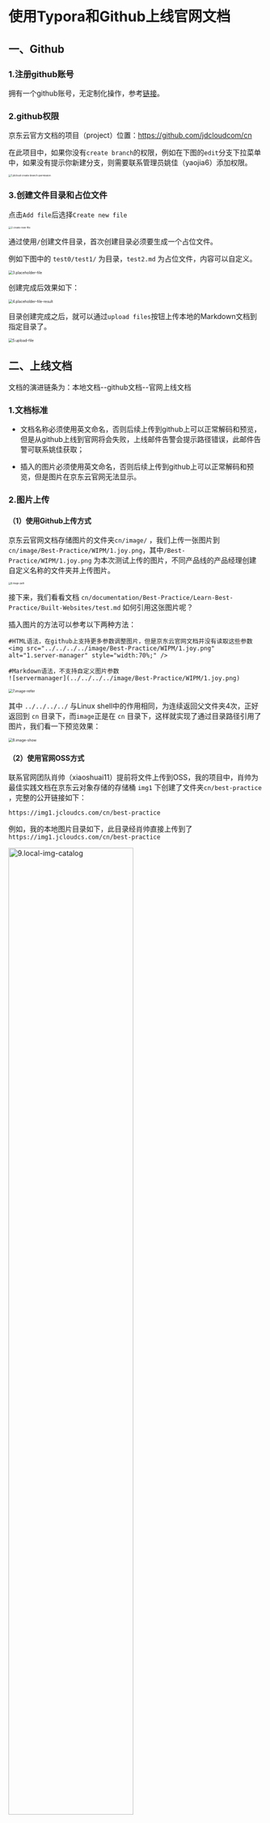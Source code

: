 # 使用Typora和Github上线官网文档

## 一、Github

### 1.注册github账号

拥有一个github账号，无定制化操作，参考[链接](https://cf.jd.com/pages/viewpage.action?pageId=150212147)。

### 2.github权限

京东云官方文档的项目（project）位置：https://github.com/jdcloudcom/cn

在此项目中，如果你没有`create branch`的权限，例如在下图的`edit`分支下拉菜单中，如果没有提示你新建分支，则需要联系管理员姚佳（yaojia6）添加权限。

<img src="/Users/heyutan/Documents/0-Super结构化资料/8.写作/官网最佳实践文档/Picture-Local/how-to-use-github-to-build-doc/1.jdcloud-create-branch-permission.jpg" alt="1.jdcloud-create-branch-permission" style="zoom:33%;" />

### 3.创建文件目录和占位文件

点击`Add file`后选择`Create new file`

<img src="/Users/heyutan/Documents/0-Super结构化资料/8.写作/官网最佳实践文档/Picture-Local/how-to-use-github-to-build-doc/2.create-new-file.jpg" alt="2.create-new-file" style="zoom:33%;" />

通过使用`/`创建文件目录，首次创建目录必须要生成一个占位文件。

例如下图中的 `test0/test1/` 为目录，`test2.md` 为占位文件，内容可以自定义。

<img src="/Users/heyutan/Documents/0-Super结构化资料/8.写作/官网最佳实践文档/Picture-Local/how-to-use-github-to-build-doc/3.placeholder-file.jpg" alt="3.placeholder-file" style="zoom:50%;" />

创建完成后效果如下：

<img src="/Users/heyutan/Documents/0-Super结构化资料/8.写作/官网最佳实践文档/Picture-Local/how-to-use-github-to-build-doc/4.placeholder-file-result.jpg" alt="4.placeholder-file-result" style="zoom:50%;" />

目录创建完成之后，就可以通过`upload files`按钮上传本地的Markdown文档到指定目录了。

<img src="/Users/heyutan/Documents/0-Super结构化资料/8.写作/官网最佳实践文档/Picture-Local/how-to-use-github-to-build-doc/5.upload-file.jpg" alt="5.upload-file" style="zoom:50%;" />

## 二、上线文档

文档的演进链条为：本地文档--github文档--官网上线文档

### 1.文档标准

- 文档名称必须使用英文命名，否则后续上传到github上可以正常解码和预览，但是从github上线到官网将会失败，上线邮件告警会提示路径错误，此邮件告警可联系姚佳获取；

- 插入的图片必须使用英文命名，否则后续上传到github上可以正常解码和预览，但是图片在京东云官网无法显示。


### 2.图片上传

#### （1）使用Github上传方式

京东云官网文档存储图片的文件夹`cn/image/` ，我们上传一张图片到`cn/image/Best-Practice/WIPM/1.joy.png`，其中`/Best-Practice/WIPM/1.joy.png` 为本次测试上传的图片，不同产品线的产品经理创建自定义名称的文件夹并上传图片。

<div align="left"><img src="/Users/heyutan/Documents/0-Super结构化资料/8.写作/官网最佳实践文档/Picture-Local/how-to-use-github-to-build-doc/6.image-path.jpg" alt="6.image-path" style="zoom:30%;" /></div>



接下来，我们看看文档 `cn/documentation/Best-Practice/Learn-Best-Practice/Built-Websites/test.md` 如何引用这张图片呢？

插入图片的方法可以参考以下两种方法：

```shell
#HTML语法，在github上支持更多参数调整图片，但是京东云官网文档并没有读取这些参数
<img src="../../../../image/Best-Practice/WIPM/1.joy.png" alt="1.server-manager" style="width:70%;" />

#Markdown语法，不支持自定义图片参数
![servermanager](../../../../image/Best-Practice/WIPM/1.joy.png)
```

<img src="/Users/heyutan/Documents/0-Super结构化资料/8.写作/官网最佳实践文档/Picture-Local/how-to-use-github-to-build-doc/7.image-refer.jpg" alt="7.image-refer" style="zoom: 50%;" />

其中 `../../../../` 与Linux shell中的作用相同，为连续返回父文件夹4次，正好返回到 `cn` 目录下，而`image`正是在 `cn` 目录下，这样就实现了通过目录路径引用了图片，我们看一下预览效果：

<img src="/Users/heyutan/Documents/0-Super结构化资料/8.写作/官网最佳实践文档/Picture-Local/how-to-use-github-to-build-doc/8.image-show.jpg" alt="8.image-show" style="zoom:50%;" />



#### （2）使用官网OSS方式

联系官网团队肖帅（xiaoshuai11）提前将文件上传到OSS，我的项目中，肖帅为最佳实践文档在京东云对象存储的存储桶 `img1` 下创建了文件夹`cn/best-practice` ，完整的公开链接如下：

```
https://img1.jcloudcs.com/cn/best-practice
```

例如，我的本地图片目录如下，此目录经肖帅直接上传到了`https://img1.jcloudcs.com/cn/best-practice`

<div align='left'><img src="/Users/heyutan/Documents/0-Super结构化资料/8.写作/官网最佳实践文档/Picture-Local/how-to-use-github-to-build-doc/9.local-img-catalog.jpg" alt="9.local-img-catalog" style="width:70%;" /></div>

这样对比规律，在本地的Typora文档中批量替换如下字段，即可实现本地化图片替换成云存储图片。

- 本地被替换字段：`/Users/heyutan/Documents/0-Super结构化资料/8.写作/官网最佳实践文档/Picture-EN`
- 替换成为：`https://img1.jcloudcs.com/cn/best-practice`

```shell
#替换前
<img src="/Users/heyutan/Documents/0-Super结构化资料/8.写作/官网最佳实践文档/Picture-EN/WIPM/1.server-manager.jpg" alt="1.server-manager" style="width:70%;" />

#替换后
<img src="https://img1.jcloudcs.com/cn/best-practice/WIPM/1.server-manager.jpg" alt="1.server-manager" style="width:70%;" />
```

#### （3）图片样式的测试

目前测试的效果包含缩放、位置，更多测试还需在更多官网上线文档中增加测试图片。

| 基于html语法的图片样式       | 作用 | Typora                                                       | Github | 官网上线 |
| ---------------------------- | ---- | ------------------------------------------------------------ | ------ | -------- |
| style="zoom:70%;"            | 缩放 | 默认                                                         | 不识别 | 不识别   |
| style="width:70%;"           | 缩放 | 识别<br>但是需要批量替换zoom实现批量修改，且缩放幅度大于zoom | 识别   | 不识别   |
| width=600                    | 缩放 | 识别                                                         | 识别   | ？？     |
| `<div align="center"></div>` | 居中 | 识别                                                         | 识别   | ？？     |
| <div align="left"></div>     | 居左 | 识别                                                         | 识别   | ？？     |
|                              |      |                                                              |        |          |

本地Typora测试效果演示。

（a）测试居左和缩放`style="width:10%;`

```html
<div align='left'><img src="/Users/heyutan/Documents/0-Super结构化资料/8.写作/官网最佳实践文档/Picture-Local/how-to-use-github-to-build-doc/0.joy-for-test.png" alt="0.joy-for-test.png" style="width:10%;" /></div>
```

<div align='left'><img src="/Users/heyutan/Documents/0-Super结构化资料/8.写作/官网最佳实践文档/Picture-Local/how-to-use-github-to-build-doc/0.joy-for-test.png" alt="0.joy-for-test.png" style="width:10%;" /></div>

（b）测试居右和缩放`width=200`

```html
<div align='right'><img src="/Users/heyutan/Documents/0-Super结构化资料/8.写作/官网最佳实践文档/Picture-Local/how-to-use-github-to-build-doc/0.joy-for-test.png" alt="0.joy-for-test.png" width=200 /></div>
```

<div align='right'><img src="/Users/heyutan/Documents/0-Super结构化资料/8.写作/官网最佳实践文档/Picture-Local/how-to-use-github-to-build-doc/0.joy-for-test.png" alt="0.joy-for-test.png" width=300 /></div>

### 3.各文档间的引用

建议文档上线后，使用公网链接互相引用为佳。

### 4.代码块

大小写敏感，例如在Typora中识别`shell` ，但是官网上线只识别`Shell`。

全部可识别语言参考：https://cf.jd.com/pages/viewpage.action?pageId=162230371





